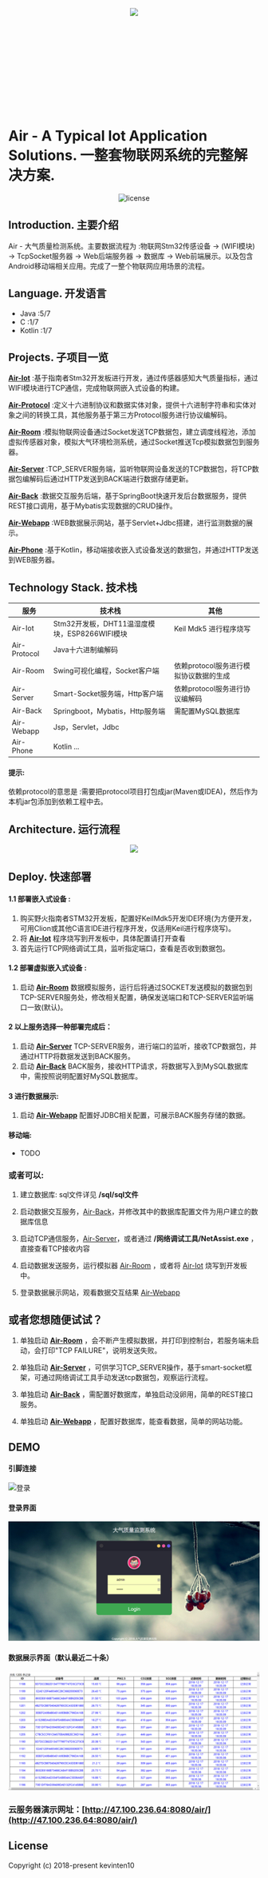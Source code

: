 <p align="center" style="height: 200px">
  <img src="https://github.com/kevinten10/Air/blob/master/Icon.png"/>
</p>

# Air - A Typical Iot Application Solutions. 一整套物联网系统的完整解决方案. 

<p align="center">
  <img src="https://img.shields.io/github/license/mashape/apistatus.svg" alt="license"/>
</p>

## Introduction. 主要介绍

Air - 大气质量检测系统。主要数据流程为 :物联网Stm32传感设备 -> (WIFI模块) -> TcpSocket服务器 -> Web后端服务器 -> 数据库 -> Web前端展示。以及包含Android移动端相关应用。完成了一整个物联网应用场景的流程。

## Language. 开发语言

* Java :5/7
* C :1/7
* Kotlin :1/7 

## Projects. 子项目一览

**[Air-Iot](https://github.com/kevinten10/Air-Iot)** :基于指南者Stm32开发板进行开发，通过传感器感知大气质量指标，通过WIFI模块进行TCP通信，完成物联网嵌入式设备的构建。

**[Air-Protocol](https://github.com/kevinten10/Air-Protocol)** :定义十六进制协议和数据实体对象，提供十六进制字符串和实体对象之间的转换工具，其他服务基于第三方Protocol服务进行协议编解码。

**[Air-Room](https://github.com/kevinten10/Air-Room)** :模拟物联网设备通过Socket发送TCP数据包，建立调度线程池，添加虚拟传感器对象，模拟大气环境检测系统，通过Socket推送Tcp模拟数据包到服务器。

**[Air-Server](https://github.com/kevinten10/Air-Server)** :TCP_SERVER服务端，监听物联网设备发送的TCP数据包，将TCP数据包编解码后通过HTTP发送到BACK端进行数据存储更新。

**[Air-Back](https://github.com/kevinten10/Air-Back)** :数据交互服务后端，基于SpringBoot快速开发后台数据服务，提供REST接口调用，基于Mybatis实现数据的CRUD操作。

**[Air-Webapp](https://github.com/kevinten10/Air-Webapp)** :WEB数据展示网站，基于Servlet+Jdbc搭建，进行监测数据的展示。

**[Air-Phone](https://github.com/kevinten10/Air-Phone)** :基于Kotlin，移动端接收嵌入式设备发送的数据包，并通过HTTP发送到WEB服务器。

## Technology Stack. 技术栈

|服务|技术栈|其他|
|---|---|---|
|Air-Iot|Stm32开发板，DHT11温湿度模块，ESP8266WIFI模块|Keil Mdk5 进行程序烧写|
|Air-Protocol|Java十六进制编解码||
|Air-Room|Swing可视化编程，Socket客户端|依赖protocol服务进行模拟协议数据的生成|
|Air-Server|Smart-Socket服务端，Http客户端|依赖protocol服务进行协议编解码|
|Air-Back|Springboot，Mybatis，Http服务端|需配置MySQL数据库|
|Air-Webapp|Jsp，Servlet，Jdbc||
|Air-Phone|Kotlin ...|

#### 提示: 

依赖protocol的意思是 :需要把protocol项目打包成jar(Maven或IDEA)，然后作为本机jar包添加到依赖工程中去。

## Architecture. 运行流程

<p align="center">
  <img src="https://github.com/kevinten10/Air/blob/master/Architecture.png" />
</p>

## Deploy. 快速部署

#### 1.1 部署嵌入式设备 :

1. 购买野火指南者STM32开发板，配置好KeilMdk5开发IDE环境(为方便开发，可用Clion或其他C语言IDE进行程序开发，仅适用Keil进行程序烧写)。
2. 将 **[Air-Iot](https://github.com/kevinten10/Air-Iot)** 程序烧写到开发板中，具体配置请打开查看
3. 首先运行TCP网络调试工具，监听指定端口，查看是否收到数据包。

#### 1.2 部署虚拟嵌入式设备 :

1. 启动 **[Air-Room](https://github.com/kevinten10/Air-Room)** 数据模拟服务，运行后将通过SOCKET发送模拟的数据包到TCP-SERVER服务处，修改相关配置，确保发送端口和TCP-SERVER监听端口一致(默认)。

#### 2 以上服务选择一种部署完成后：

1. 启动 **[Air-Server](https://github.com/kevinten10/Air-Server)** TCP-SERVER服务，进行端口的监听，接收TCP数据包，并通过HTTP将数据发送到BACK服务。
2. 启动 **[Air-Back](https://github.com/kevinten10/Air-Back)** BACK服务，接收HTTP请求，将数据写入到MySQL数据库中，需按照说明配置好MySQL数据库。

#### 3 进行数据展示:

1. 启动 **[Air-Webapp](https://github.com/kevinten10/Air-Webapp)** 配置好JDBC相关配置，可展示BACK服务存储的数据。

#### 移动端:

* TODO

### 或者可以: 

1. 建立数据库: sql文件详见 **/sql/sql文件**

2. 启动数据交互服务，[Air-Back](https://github.com/kevinten10/Air-Back)，并修改其中的数据库配置文件为用户建立的数据库信息

3. 启动TCP通信服务，[Air-Server](https://github.com/kevinten10/Air-Server)，或者通过 **/网络调试工具/NetAssist.exe** ，直接查看TCP接收内容

4. 启动数据发送服务，运行模拟器 [Air-Room](https://github.com/kevinten10/Air-Room) ，或者将 [Air-Iot](https://github.com/kevinten10/Air-Iot) 烧写到开发板中。
   
5. 登录数据展示网站，观看数据交互结果 [Air-Webapp](https://github.com/kevinten10/Air-Webapp)

## 或者您想随便试试？

1. 单独启动 **[Air-Room](https://github.com/kevinten10/Air-Room)** ，会不断产生模拟数据，并打印到控制台，若服务端未启动，会打印"TCP FAILURE"，说明发送失败。

2. 单独启动 **[Air-Server](https://github.com/kevinten10/Air-Server)** ，可供学习TCP_SERVER操作，基于smart-socket框架，可通过网络调试工具手动发送tcp数据包，观察运行流程。

3. 单独启动 **[Air-Back](https://github.com/kevinten10/Air-Back)** ，需配置好数据库，单独启动没卵用，简单的REST接口服务。

4. 单独启动 **[Air-Webapp](https://github.com/kevinten10/Air-Webapp)** ，配置好数据库，能查看数据，简单的网站功能。

## DEMO

#### 引脚连接

![登录](引脚连接.jpg)

#### 登录界面

![登录](登录.png)

#### 数据展示界面（默认最近二十条）

![数据](数据展示.png)

### 云服务器演示网址：[http://47.100.236.64:8080/air/](http://47.100.236.64:8080/air/)

## License

Copyright (c) 2018-present kevinten10



